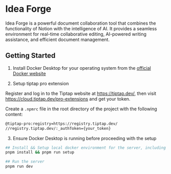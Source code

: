 # Idea Forge

Idea Forge is a powerful document collaboration tool that combines the functionality of Notion with the intelligence of AI. It provides a seamless environment for real-time collaborative editing, AI-powered writing assistance, and efficient document management.

## Getting Started

1. Install Docker Desktop for your operating system from the [official Docker website](https://www.docker.com/products/docker-desktop/)

2. Setup tiptap pro extension

Register and log in to the Tiptap website at https://tiptap.dev/, then visit https://cloud.tiptap.dev/pro-extensions and get your token.

Create a `.npmrc` file in the root directory of the project with the following content:

```bash
@tiptap-pro:registry=https://registry.tiptap.dev/
//registry.tiptap.dev/:_authToken={your_token}
```


3. Ensure Docker Desktop is running before proceeding with the setup

```bash
## Install && Setup local docker environment for the server, including postgresql, redis
pnpm install && pnpm run setup

## Run the server
pnpm run dev
```
